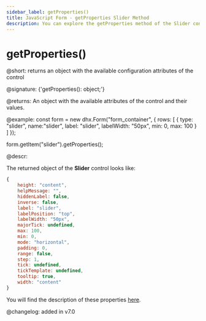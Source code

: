 ```yaml
---
sidebar_label: getProperties()
title: JavaScript Form - getProperties Slider Method 
description: You can explore the getProperties method of the Slider control of Form in the documentation of the DHTMLX JavaScript UI library. Browse developer guides and API reference, try out code examples and live demos, and download a free 30-day evaluation version of DHTMLX Suite.
---
```


# getProperties()

@short: returns an object with the available configuration attributes of the control

@signature: {'getProperties(): object;'}

@returns:
An object with the available attributes of the control and their values.

@example:
const form = new dhx.Form("form_container", {
    rows: [
        {
            type: "slider",
            name:"slider",
            label: "slider",
            labelWidth: "50px",
            min: 0,
            max: 100
        }
    ]
});

form.getItem("slider").getProperties();

@descr:

The returned object of the **Slider** control looks like:

~~~js
{
    height: "content",
    helpMessage: "",
    hiddenLabel: false,
    inverse: false,
    label: "slider",
    labelPosition: "top",
    labelWidth: "50px",
    majorTick: undefined,
    max: 100,
    min: 0,
    mode: "horizontal",
    padding: 0,
    range: false,
    step: 1,
    tick: undefined,
    tickTemplate: undefined,
    tooltip: true,
    width: "content"
}
~~~

You will find the description of these properties [here](form/api/slider/api_slider_properties.md).

@changelog: added in v7.0

